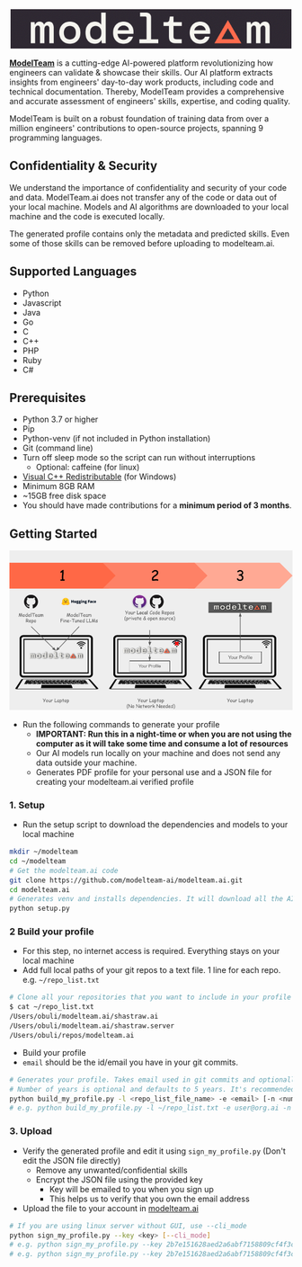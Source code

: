 <div align="center">
  <img src="images/modelteam_logo_blk.png" alt="modelteam">
</div>

**[ModelTeam](https://modelteam.ai)** is a cutting-edge AI-powered platform revolutionizing how engineers can validate & showcase their skills.
Our AI platform extracts insights from engineers' day-to-day work products, including code and technical documentation.
Thereby, ModelTeam provides a comprehensive and accurate assessment of engineers' skills, expertise, and coding quality.

ModelTeam is built on a robust foundation of training data from over a million engineers' contributions to open-source
projects, spanning 9 programming languages.

## Confidentiality & Security

We understand the importance of confidentiality and security of your code and data. ModelTeam.ai does not transfer any
of the code or data out of your local machine. Models and AI algorithms are downloaded to your local machine and the
code is executed locally.

The generated profile contains only the metadata and predicted skills. Even some of those skills can be removed before
uploading to modelteam.ai.

## Supported Languages

- Python
- Javascript
- Java
- Go
- C
- C++
- PHP
- Ruby
- C#

## Prerequisites

- Python 3.7 or higher
- Pip
- Python-venv (if not included in Python installation)
- Git (command line)
- Turn off sleep mode so the script can run without interruptions
    - Optional: caffeine (for linux)
- [Visual C++ Redistributable](https://learn.microsoft.com/en-us/cpp/windows/latest-supported-vc-redist?view=msvc-170) (for Windows)
- Minimum 8GB RAM
- ~15GB free disk space
- You should have made contributions for a **minimum period of 3 months**.

## Getting Started

![Getting Started](images/getting_started.png)

- Run the following commands to generate your profile
    - **IMPORTANT: Run this in a night-time or when you are not using the computer as it will take some time and consume
      a lot of resources**
    - Our AI models run locally on your machine and does not send any data outside your machine.
    - Generates PDF profile for your personal use and a JSON file for creating your modelteam.ai verified profile

### 1. Setup

- Run the setup script to download the dependencies and models to your local machine

```bash
mkdir ~/modelteam
cd ~/modelteam
# Get the modelteam.ai code
git clone https://github.com/modelteam-ai/modelteam.ai.git
cd modelteam.ai
# Generates venv and installs dependencies. It will download all the AI models
python setup.py
```

### 2 Build your profile

- For this step, no internet access is required. Everything stays on your local machine
- Add full local paths of your git repos to a text file. 1 line for each repo. e.g. `~/repo_list.txt` 

```bash
# Clone all your repositories that you want to include in your profile if it's not already cloned
$ cat ~/repo_list.txt
/Users/obuli/modelteam.ai/shastraw.ai
/Users/obuli/modelteam.ai/shastraw.server
/Users/obuli/repos/modelteam.ai
```

- Build your profile
- `email` should be the id/email you have in your git commits.

```bash
# Generates your profile. Takes email used in git commits and optionally number of years to consider
# Number of years is optional and defaults to 5 years. It's recommended to change it to number of years you want to look back in git history
python build_my_profile.py -l <repo_list_file_name> -e <email> [-n <number_of_years_to_look_back>]
# e.g. python build_my_profile.py -l ~/repo_list.txt -e user@org.ai -n 5
```

### 3. Upload

- Verify the generated profile and edit it using `sign_my_profile.py` (Don't edit the JSON file directly)
    - Remove any unwanted/confidential skills
    - Encrypt the JSON file using the provided key
        - Key will be emailed to you when you sign up
        - This helps us to verify that you own the email address
- Upload the file to your account in [modelteam.ai](https://app.modelteam.ai)

```bash
# If you are using linux server without GUI, use --cli_mode
python sign_my_profile.py --key <key> [--cli_mode]
# e.g. python sign_my_profile.py --key 2b7e151628aed2a6abf7158809cf4f3c  # For MacOS/Windows
# e.g. python sign_my_profile.py --key 2b7e151628aed2a6abf7158809cf4f3c --cli_mode # For Linux
```
